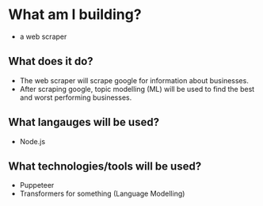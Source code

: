 # What am I building?

- a web scraper

## What does it do?

- The web scraper will scrape google for information about businesses.
- After scraping google, topic modelling (ML) will be used to find the best and worst performing businesses.

## What langauges will be used?

- Node.js

## What technologies/tools will be used?

- Puppeteer
- Transformers for something (Language Modelling)
